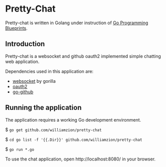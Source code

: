 # Pretty-Chat

Pretty-chat is written in Golang under instruction of [Go Programming Blueprints](https://www.goodreads.com/book/show/32902495-go-programming-blueprints---second-edition).

## Introduction

Pretty-chat is a websocket and github oauth2 implemented simple chatting web application.

Dependencies used in this application are:

- [websocket](https://github.com/gorilla/websocket) by gorilla
- [oauth2](https://golang.org/x/oauth2)
- [go-github](https://github.com/google/go-github/github)

## Running the application

The application requires a working Go development environment.

$ `go get github.com/williamzion/pretty-chat`

$ `cd go list -f '{{.Dir}}' github.com/williamzion/pretty-chat`

$ `go run *.go`

To use the chat application, open http://localhost:8080/ in your browser.
